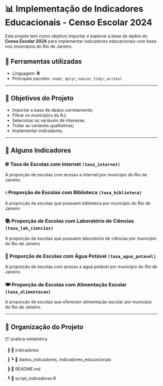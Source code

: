 # 📊 Implementação de Indicadores Educacionais - Censo Escolar 2024

Este projeto tem como objetivo importar e explorar a base de dados do **Censo Escolar 2024** para implementar indicadores educacionais com base nos municípios do Rio de Janeiro.

## 🧰 Ferramentas utilizadas

-   Linguagem: **R**
-   Principais pacotes: `readr`, `dplyr`, `naniar`, `tidyr`, `writexl`

------------------------------------------------------------------------

## 🎯 Objetivos do Projeto

-   Importar a base de dados corretamente;
-   Filtrar os municípios do RJ;
-   Selecionar as variáveis de interesse;
-   Tratar as variáveis qualitativas;
-   Implementar indicadores.

------------------------------------------------------------------------

## 📌 Alguns Indicadores

### 🌐 Taxa de Escolas com Internet `(taxa_internet)`

A proporção de escolas com acesso a internet por município do Rio de Janeiro.

### 💧 Proporção de Escolas com Biblioteca `(taxa_biblioteca)`

A proporção de escolas que possuem biblioteca por município do Rio de Janeiro

### 📚 Proporção de Escolas com Laboratório de Ciências `(taxa_lab_ciencias)`

A proporção de escolas que possuem laboratório de ciências por município do Rio de Janeiro

### 🧪 Proporção de Escolas com Água Potável `(taxa_agua_potavel)`

A proporção de escolas com acesso a água potável por município do Rio de Janeiro.

### 🍽️  Proporção de Escolas com Alimentação Escolar `(taxa_alimentacao)`

A proporção de escolas que oferecem alimentação escolar por município do Rio de Janeiro.

------------------------------------------------------------------------

## 📁 Organização do Projeto

📦 pratica-estatistica

. ┣ 📂 indicadores

. ┃ ┗ 📄 dados_indicadores, indicadores_educacionais

. ┣ 📜 README.md

. ┗ 📜 script_indicadores.R